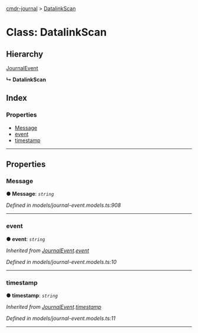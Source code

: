[cmdr-journal](../README.md) > [DatalinkScan](../classes/datalinkscan.md)



# Class: DatalinkScan

## Hierarchy


 [JournalEvent](journalevent.md)

**↳ DatalinkScan**







## Index

### Properties

* [Message](datalinkscan.md#message)
* [event](datalinkscan.md#event)
* [timestamp](datalinkscan.md#timestamp)



---
## Properties
<a id="message"></a>

###  Message

**●  Message**:  *`string`* 

*Defined in models/journal-event.models.ts:908*





___

<a id="event"></a>

###  event

**●  event**:  *`string`* 

*Inherited from [JournalEvent](journalevent.md).[event](journalevent.md#event)*

*Defined in models/journal-event.models.ts:10*





___

<a id="timestamp"></a>

###  timestamp

**●  timestamp**:  *`string`* 

*Inherited from [JournalEvent](journalevent.md).[timestamp](journalevent.md#timestamp)*

*Defined in models/journal-event.models.ts:11*





___


